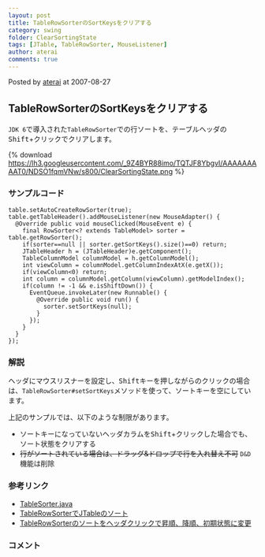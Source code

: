 ```yaml
---
layout: post
title: TableRowSorterのSortKeysをクリアする
category: swing
folder: ClearSortingState
tags: [JTable, TableRowSorter, MouseListener]
author: aterai
comments: true
---
```


Posted by [aterai](http://terai.xrea.jp/aterai.html) at 2007-08-27

## TableRowSorterのSortKeysをクリアする
`JDK 6`で導入された`TableRowSorter`での行ソートを、テーブルヘッダの<kbd>Shift</kbd>+クリックでクリアします。

{% download https://lh3.googleusercontent.com/_9Z4BYR88imo/TQTJF8YbgvI/AAAAAAAAAT0/NDSO1fqmVNw/s800/ClearSortingState.png %}

### サンプルコード
<pre class="prettyprint"><code>table.setAutoCreateRowSorter(true);
table.getTableHeader().addMouseListener(new MouseAdapter() {
  @Override public void mouseClicked(MouseEvent e) {
    final RowSorter&lt;? extends TableModel&gt; sorter = table.getRowSorter();
    if(sorter==null || sorter.getSortKeys().size()==0) return;
    JTableHeader h = (JTableHeader)e.getComponent();
    TableColumnModel columnModel = h.getColumnModel();
    int viewColumn = columnModel.getColumnIndexAtX(e.getX());
    if(viewColumn&lt;0) return;
    int column = columnModel.getColumn(viewColumn).getModelIndex();
    if(column != -1 &amp;&amp; e.isShiftDown()) {
      EventQueue.invokeLater(new Runnable() {
        @Override public void run() {
          sorter.setSortKeys(null);
        }
      });
    }
  }
});
</code></pre>

### 解説
ヘッダにマウスリスナーを設定し、<kbd>Shift</kbd>キーを押しながらのクリックの場合は、`TableRowSorter#setSortKeys`メソッドを使って、ソートキーを空にしています。

上記のサンプルでは、以下のような制限があります。

- ソートキーになっていないヘッダカラムを<kbd>Shift</kbd>+クリックした場合でも、ソート状態をクリアする
- ~~行がソートされている場合は、ドラッグ&ドロップで行を入れ替え不可~~ `D&D`機能は削除

<!-- dummy comment line for breaking list -->

### 参考リンク
- [TableSorter.java](http://docs.oracle.com/javase/tutorial/uiswing/examples/components/TableSorterDemoProject/src/components/TableSorter.java)
- [TableRowSorterでJTableのソート](http://terai.xrea.jp/Swing/TableRowSorter.html)
- [TableRowSorterのソートをヘッダクリックで昇順、降順、初期状態に変更](http://terai.xrea.jp/Swing/TriStateSorting.html)

<!-- dummy comment line for breaking list -->

### コメント
